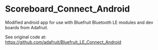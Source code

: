 # Scoreboard_Connect_Android

Modified android app for use with Bluefruit Bluetooth LE modules and dev boards from Adafruit.


See original code at:
https://github.com/adafruit/Bluefruit_LE_Connect_Android

